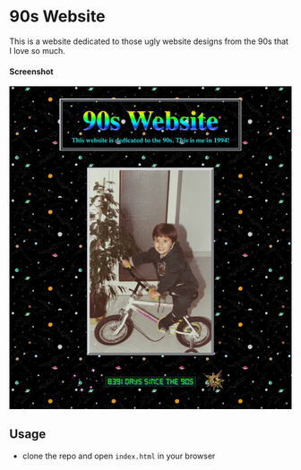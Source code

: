 # 90s Website

This is a website dedicated to those ugly website designs from the 90s that I love so much.

#### Screenshot

![Screenshot](./Screenshot.png 'Screenshot')

## Usage

- clone the repo and open `index.html` in your browser
